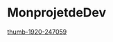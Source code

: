 # MonprojetdeDev
[thumb-1920-247059](https://github.com/totoro65/MonprojetdeDev-index.html/blob/main/thumb-1920-247059.png)
